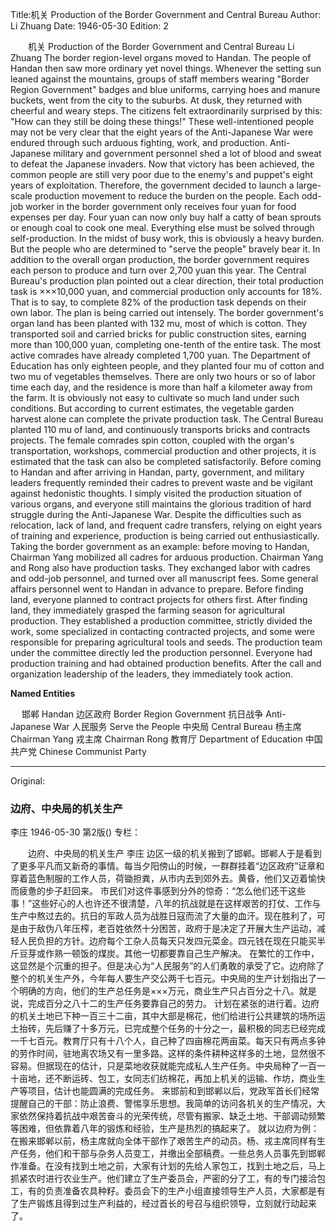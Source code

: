 Title:机关 Production of the Border Government and Central Bureau
Author: Li Zhuang
Date: 1946-05-30
Edition: 2

　　机关 Production of the Border Government and Central Bureau
    Li Zhuang
    The border region-level organs moved to Handan. The people of Handan then saw more ordinary yet novel things. Whenever the setting sun leaned against the mountains, groups of staff members wearing "Border Region Government" badges and blue uniforms, carrying hoes and manure buckets, went from the city to the suburbs. At dusk, they returned with cheerful and weary steps.
    The citizens felt extraordinarily surprised by this: "How can they still be doing these things!" These well-intentioned people may not be very clear that the eight years of the Anti-Japanese War were endured through such arduous fighting, work, and production. Anti-Japanese military and government personnel shed a lot of blood and sweat to defeat the Japanese invaders. Now that victory has been achieved, the common people are still very poor due to the enemy's and puppet's eight years of exploitation. Therefore, the government decided to launch a large-scale production movement to reduce the burden on the people. Each odd-job worker in the border government only receives four yuan for food expenses per day. Four yuan can now only buy half a catty of bean sprouts or enough coal to cook one meal. Everything else must be solved through self-production.
    In the midst of busy work, this is obviously a heavy burden. But the people who are determined to "serve the people" bravely bear it. In addition to the overall organ production, the border government requires each person to produce and turn over 2,700 yuan this year. The Central Bureau's production plan pointed out a clear direction, their total production task is ×××10,000 yuan, and commercial production only accounts for 18%. That is to say, to complete 82% of the production task depends on their own labor.
    The plan is being carried out intensely. The border government's organ land has been planted with 132 mu, most of which is cotton. They transported soil and carried bricks for public construction sites, earning more than 100,000 yuan, completing one-tenth of the entire task. The most active comrades have already completed 1,700 yuan. The Department of Education has only eighteen people, and they planted four mu of cotton and two mu of vegetables themselves. There are only two hours or so of labor time each day, and the residence is more than half a kilometer away from the farm. It is obviously not easy to cultivate so much land under such conditions. But according to current estimates, the vegetable garden harvest alone can complete the private production task. The Central Bureau planted 110 mu of land, and continuously transports bricks and contracts projects. The female comrades spin cotton, coupled with the organ's transportation, workshops, commercial production and other projects, it is estimated that the task can also be completed satisfactorily.
    Before coming to Handan and after arriving in Handan, party, government, and military leaders frequently reminded their cadres to prevent waste and be vigilant against hedonistic thoughts. I simply visited the production situation of various organs, and everyone still maintains the glorious tradition of hard struggle during the Anti-Japanese War. Despite the difficulties such as relocation, lack of land, and frequent cadre transfers, relying on eight years of training and experience, production is being carried out enthusiastically.
    Taking the border government as an example: before moving to Handan, Chairman Yang mobilized all cadres for arduous production. Chairman Yang and Rong also have production tasks. They exchanged labor with cadres and odd-job personnel, and turned over all manuscript fees. Some general affairs personnel went to Handan in advance to prepare. Before finding land, everyone planned to contract projects for others first. After finding land, they immediately grasped the farming season for agricultural production. They established a production committee, strictly divided the work, some specialized in contacting contracted projects, and some were responsible for preparing agricultural tools and seeds. The production team under the committee directly led the production personnel. Everyone had production training and had obtained production benefits. After the call and organization leadership of the leaders, they immediately took action.



**Named Entities**

　
邯郸  Handan
边区政府   Border Region Government
抗日战争   Anti-Japanese War
人民服务   Serve the People
中央局   Central Bureau
杨主席   Chairman Yang
戎主席   Chairman Rong
教育厅   Department of Education
中国共产党   Chinese Communist Party



<hr /> 

Original: 


### 边府、中央局的机关生产
李庄
1946-05-30
第2版()
专栏：

　　边府、中央局的机关生产
    李庄
    边区一级的机关搬到了邯郸。邯郸人于是看到了更多平凡而又新奇的事情。每当夕阳傍山的时候，一群群挂着“边区政府”证章和穿着蓝色制服的工作人员，荷锄担粪，从市内去到郊外去。黄昏，他们又迈着愉快而疲惫的步子赶回来。
    市民们对这件事感到分外的惊奇：“怎么他们还干这些事！”这些好心的人也许还不很清楚，八年的抗战就是在这样艰苦的打仗、工作与生产中熬过去的。抗日的军政人员为战胜日寇而流了大量的血汗。现在胜利了，可是由于敌伪八年压榨，老百姓依然十分困苦，政府于是决定了开展大生产运动，减轻人民负担的方针。边府每个工杂人员每天只发四元菜金。四元钱在现在只能买半斤豆芽或作熟一顿饭的煤炭。其他一切都要靠自己生产解决。
    在繁忙的工作中，这显然是个沉重的担子。但是决心为“人民服务”的人们勇敢的承受了它。边府除了整个的机关生产外，今年每人要生产交公两千七百元。中央局的生产计划指出了一个明确的方向，他们的生产总任务是×××万元，商业生产只占百分之十八。就是说，完成百分之八十二的生产任务要靠自己的劳力。
    计划在紧张的进行着。边府的机关土地已下种一百三十二亩，其中大部是棉花，他们给进行公共建筑的场所运土抬砖，先后赚了十多万元，已完成整个任务的十分之一，最积极的同志已经完成一千七百元。教育厅只有十八个人，自己种了四亩棉花两亩菜。每天只有两点多钟的劳作时间，驻地离农场又有一里多路。这样的条件耕种这样多的土地，显然很不容易。但据现在的估计，只是菜地收获就能完成私人生产任务。中央局种了一百一十亩地，还不断运砖、包工，女同志们纺棉花，再加上机关的运输、作坊，商业生产等项目，估计也能圆满的完成任务。
    来邯前和到邯郸以后，党政军首长们经常提醒自己的干部：防止浪费、警惕享乐思想。我简单的访问各机关的生产情况，大家依然保持着抗战中艰苦奋斗的光荣传统，尽管有搬家、缺乏土地、干部调动频繁等困难，但依靠着八年的锻炼和经验，生产是热烈的搞起来了。
    就以边府为例：在搬来邯郸以前，杨主席就向全体干部作了艰苦生产的动员。杨、戎主席同样有生产任务，他们和干部与杂务人员变工，并缴出全部稿费。一些总务人员事先到邯郸作准备。在没有找到土地之前，大家有计划的先给人家包工，找到土地之后，马上抓紧农时进行农业生产。他们建立了生产委员会，严密的分了工，有的专门接洽包工，有的负责准备农具种籽。委员会下的生产小组直接领导生产人员，大家都是有了生产锻炼且得到过生产利益的，经过首长的号召与组织领导，立刻就行动起来了。
